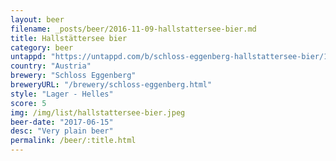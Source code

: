 ```yaml
---
layout: beer
filename: _posts/beer/2016-11-09-hallstattersee-bier.md
title: Hallstättersee bier
category: beer
untappd: "https://untappd.com/b/schloss-eggenberg-hallstattersee-bier/1613277"
country: "Austria"
brewery: "Schloss Eggenberg"
breweryURL: "/brewery/schloss-eggenberg.html"
style: "Lager - Helles"
score: 5
img: /img/list/hallstattersee-bier.jpeg
beer-date: "2017-06-15"
desc: "Very plain beer"
permalink: /beer/:title.html
---
```

